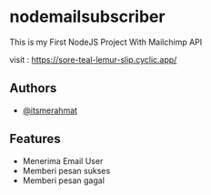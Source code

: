 # nodemailsubscriber

This is my First NodeJS Project With Mailchimp API

visit : https://sore-teal-lemur-slip.cyclic.app/


## Authors

- [@itsmerahmat](https://www.github.com/itsmerahmat)



## Features

- Menerima Email User
- Memberi pesan sukses
- Memberi pesan gagal


